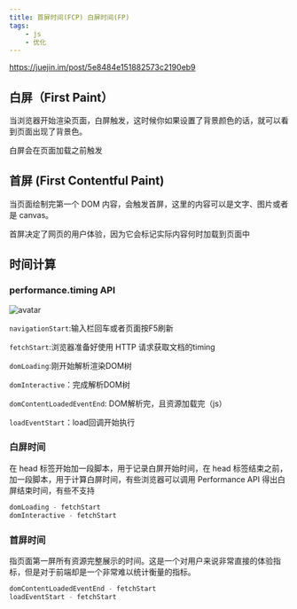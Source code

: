```yaml
---
title: 首屏时间(FCP) 白屏时间(FP)
tags:
    - js
    - 优化
---
```


<https://juejin.im/post/5e8484e151882573c2190eb9>

## 白屏（First Paint）

当浏览器开始渲染页面，白屏触发，这时候你如果设置了背景颜色的话，就可以看到页面出现了背景色。

白屏会在页面加载之前触发

## 首屏 (First Contentful Paint)

当页面绘制完第一个 DOM 内容，会触发首屏，这里的内容可以是文字、图片或者是 canvas。

首屏决定了网页的用户体验，因为它会标记实际内容何时加载到页面中

## 时间计算

### performance.timing API

![avatar](https://user-gold-cdn.xitu.io/2019/9/26/16d6ddba20a58314?imageView2/0/w/1280/h/960/format/webp/ignore-error/1)

`navigationStart`:输入栏回车或者页面按F5刷新

`fetchStart`:浏览器准备好使用 HTTP 请求获取文档的timing

`domLoading`:刚开始解析渲染DOM树

`domInteractive`：完成解析DOM树

`domContentLoadedEventEnd`: DOM解析完，且资源加载完（js）

`loadEventStart`：load回调开始执行

### 白屏时间

在 head 标签开始加一段脚本，用于记录白屏开始时间，在 head 标签结束之前，加一段脚本，用于计算白屏时间，有些浏览器可以调用 Performance API 得出白屏结束时间，有些不支持

```js
domLoading - fetchStart
domInteractive - fetchStart
```

### 首屏时间

指页面第一屏所有资源完整展示的时间。这是一个对用户来说非常直接的体验指标，但是对于前端却是一个非常难以统计衡量的指标。

```js
domContentLoadedEventEnd - fetchStart
loadEventStart - fetchStart
```
